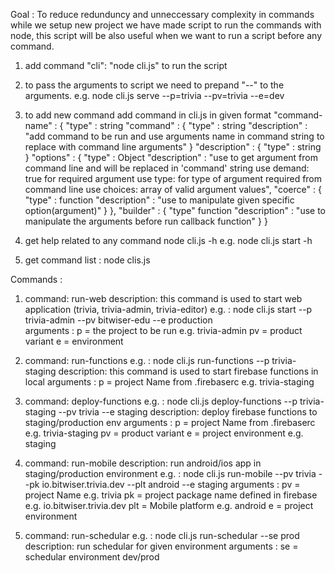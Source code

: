Goal : To reduce redunduncy and unneccessary complexity in commands while we setup new project we have made
script to run the commands with node, this script will be also useful when we want to run a script
before any command.

1) add command "cli": "node cli.js" to run the script 

2) to pass the arguments to script we need to prepand "--" to the arguments.
    e.g. node cli.js serve --p=trivia --pv=trivia --e=dev

3) to add new command
    add command in cli.js
    in given format 
    "command-name" : {
        "type" : string 
        "command" : {
            "type" : string
            "description" : "add command to be run and use arguments name in command string to replace with command line arguments"
        }
        "description" : {
            "type" : string
        }
        "options" : {
            "type" : Object
            "description" : "use to get argument from command line and will be replaced in 'command' string
                            use demand: true for required argument
                            use type: for type of argument required from command line
                            use choices: array of valid argument values",
            "coerce" : {
                "type" : function
                "description" : "use to manipulate given specific option(argument)"
            }
        },
        "builder" : {
            "type" function
            "description" : "use to manipulate the arguments before run callback function"
        }
    }

4) get help related to any command node cli.js <command> -h 
    e.g. node cli.js start -h

5) get command list : node clis.js

Commands :

1)  command: run-web
    description:  this command is used to start web application (trivia, trivia-admin, trivia-editor)
    e.g.       :  node cli.js start --p trivia-admin --pv bitwiser-edu --e production     
    arguments  :  p = the project to be run e.g. trivia-admin
                  pv  =  product variant 
                  e = environment 

2) command: run-functions
    e.g.       :  node cli.js run-functions --p trivia-staging
    description:  this command is used to start firebase functions in local
    arguments  : p = project Name from .firebaserc e.g. trivia-staging


3) command: deploy-functions
    e.g.       :  node cli.js deploy-functions --p trivia-staging --pv trivia  --e staging
    description:  deploy firebase functions to staging/production env
    arguments  :  p = project Name from .firebaserc e.g. trivia-staging
                  pv = product variant
                  e = project environment e.g. staging

4) command: run-mobile
    description:  run android/ios app in staging/production environment
    e.g.       :  node cli.js run-mobile --pv trivia --pk io.bitwiser.trivia.dev --plt android --e                   staging
    arguments  :  pv = project Name e.g. trivia
                  pk = project package name defined in firebase e.g. io.bitwiser.trivia.dev
                  plt = Mobile platform e.g. android
                  e = project environment


5) command: run-schedular
    e.g.       :  node cli.js run-schedular --se prod
    description:  run schedular for given environment
    arguments  :  se = schedular environment dev/prod

